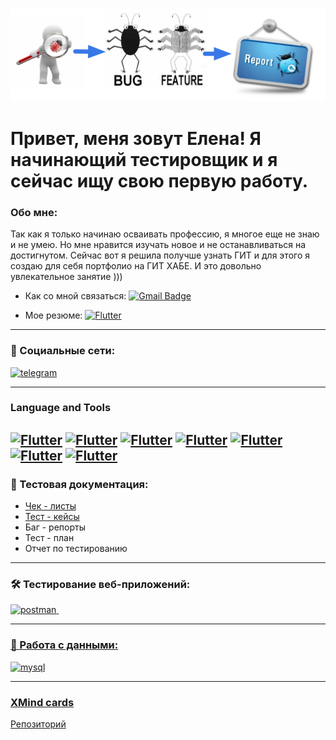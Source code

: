 ![Header](https://github.com/alenachchekm/alenachchekm/blob/main/assets/74.png)


# Привет, меня зовут Елена! Я начинающий тестировщик и я сейчас ищу свою первую работу.


### Обо мне:

Так как я только начинаю осваивать профессию, я многое еще не знаю и не умею. Но мне нравится изучать новое и не останавливаться на достигнутом.
Сейчас вот я решила получше узнать ГИТ и для этого я создаю для себя портфолио на ГИТ ХАБЕ. И это довольно увлекательное занятие )))


- Как со мной связаться: [![Gmail Badge](https://img.shields.io/badge/-Gmail-red?style=for-the-badge&logo=Flutter&logoColor=47C5FB)](mailto:alenach2006@yandex.ru)


- Мое резюме: [![Flutter](https://img.shields.io/badge/-Резюме-red?style=for-the-badge&logo=appveyor&logoColor=F88C00)](
https://drive.google.com/file/d/1ccytFJDZIsOpJZLCsbSROl7leFxiU01u/view?usp=share_link)



---
### 🤝 Социальные сети:

  <div id="badges">
     <a href="https://t.me/hellench_2023" target="_blank">
      <img src="https://cdn-icons-png.flaticon.com/512/2111/2111646.png" width="40" height="40" alt="telegram" />
    </a>
  </div>


 --- 

### Language and Tools

[![Flutter](https://img.shields.io/badge/-Jira-090909?style=for-the-badge&logo=jira&logoColor=47C5FB)](https://drive.google.com/file/d/1dgwu_VSRBZTGsB-XXDwyn9WhsztErnuV/view?usp=sharing)
[![Flutter](https://img.shields.io/badge/-Postman-090909?style=for-the-badge&logo=postman&logoColor=F88C00)](https://www.postman.com/galactic-shadow-937135)
[![Flutter](https://img.shields.io/badge/-Mysql-090909?style=for-the-badge&logo=mysql&logoColor=47C5FB)](https://github.com/alenachchekm/MySQL)
[![Flutter](https://img.shields.io/badge/-VS_Code-090909?style=for-the-badge&logo=&logoColor=0098FF)](https://drive.google.com/file/d/1dgwu_VSRBZTGsB-XXDwyn9WhsztErnuV/view?usp=sharing)
[![Flutter](https://img.shields.io/badge/-Git-090909?style=for-the-badge&logo=git&logoColor=red)](https://github.com/alenachchekm/)
[![Flutter](https://img.shields.io/badge/-XMind-090909?style=for-the-badge&logo=&logoColor=orange)](https://github.com/alenachchekm/MaindCard/blob/main)
[![Flutter](https://img.shields.io/badge/-Selenium-090909?style=for-the-badge&logo=&logoColor=orange)](https://drive.google.com/file/d/16KjGO4nlz_11i1OaNFu_VADvs-bwd7gn/view?usp=sharing)
---
### 📁 Тестовая документация:
- [Чек - листы](https://github.com/alenachchekm/Chec_Lists/blob/main/)
- [Тест - кейсы](https://drive.google.com/file/d/1s9zp3DxRfQvWw1Jk39zzq9gye_ZpkysB/view?usp=sharing)
- Баг - репорты
- Тест - план
- Отчет по тестированию
 
---

### 🛠 Тестирование веб-приложений:

<div>
  <a href='https://www.postman.com/galactic-shadow-937135' target='_blank'>
   <img src="https://seeklogo.com/images/P/postman-logo-0087CA0D15-seeklogo.com.png" title="postman" alt="postman" width="40" height="40"/>&nbsp
 
</div>

---
### 💾 Работа с данными:

<div>
  <a href='https://github.com/alenachchekm/MySQL' target='_blank'>
  <img src="https://cdn.jsdelivr.net/gh/devicons/devicon/icons/mysql/mysql-original.svg" title="mysql" alt="mysql" width="40" height="40"/>
  
</div>

---

### XMind cards
[Репозиторий](https://github.com/alenachchekm/MaindCard/blob/main)

